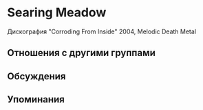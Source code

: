 # Searing Meadow

Дискография
"Corroding From Inside" 2004, Melodic Death Metal

## Отношения с другими группами


## Обсуждения


## Упоминания

